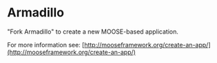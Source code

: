Armadillo
=====

"Fork Armadillo" to create a new MOOSE-based application.

For more information see: [http://mooseframework.org/create-an-app/](http://mooseframework.org/create-an-app/)
